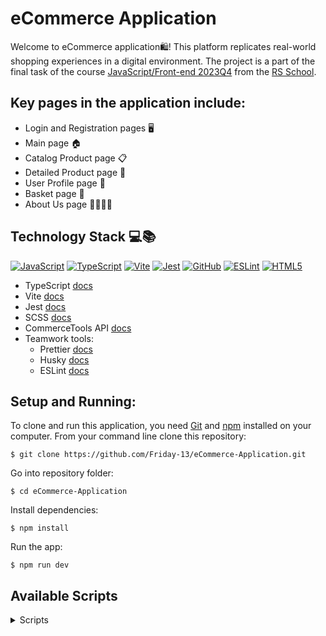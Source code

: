 # eCommerce Application

Welcome to eCommerce application🛍️! This platform replicates real-world shopping experiences in a digital environment.
The project is a part of the final task of the course [JavaScript/Front-end 2023Q4](https://rs.school/courses/javascript-mentoring-program) from the [RS School](https://rs.school/).

## Key pages in the application include:

* Login and Registration pages 🖥️
* Main page 🏠
* Catalog Product page 📋
* Detailed Product page 🔎
* User Profile page 👤
* Basket page 🛒
* About Us page 🙋‍♂️🙋‍♀️

## Technology Stack 💻📚

[![JavaScript](https://img.shields.io/badge/javascript-%23323330.svg?style=plastic&logo=javascript&logoColor=%23F7DF1E)](https://img.shields.io/badge/javascript-%23323330.svg?style=plastic&logo=javascript&logoColor=%23F7DF1E) [![TypeScript](https://img.shields.io/badge/typescript-%23007ACC.svg?style=plastic&logo=typescript&logoColor=white)](https://img.shields.io/badge/typescript-%23007ACC.svg?style=plastic&logo=typescript&logoColor=white) [![Vite](https://img.shields.io/badge/vite-%23646CFF.svg?style=plastic&logo=vite&logoColor=white)](https://img.shields.io/badge/vite-%23646CFF.svg?style=plastic&logo=vite&logoColor=white) [![Jest](https://img.shields.io/badge/-jest-%23C21325?style=plastic&logo=jest&logoColor=white)](https://img.shields.io/badge/-jest-%23C21325?style=plastic&logo=jest&logoColor=white) [![GitHub](https://img.shields.io/badge/github-%23121011.svg?style=plastic&logo=github&logoColor=white)](https://img.shields.io/badge/github-%23121011.svg?style=plastic&logo=github&logoColor=white) [![ESLint](https://img.shields.io/badge/ESLint-4B3263?style=plastic&logo=eslint&logoColor=white)](https://img.shields.io/badge/ESLint-4B3263?style=plastic&logo=eslint&logoColor=white) [![HTML5](https://img.shields.io/badge/html5-%23E34F26.svg?style=plastic&logo=html5&logoColor=white)](https://img.shields.io/badge/html5-%23E34F26.svg?style=plastic&logo=html5&logoColor=white) 

* TypeScript [docs](https://www.typescriptlang.org/docs/handbook/typescript-from-scratch.html)
* Vite [docs](https://main--vitejs.netlify.app/guide/)
* Jest [docs](https://jestjs.io/docs/getting-started)
* SCSS [docs](https://sass-lang.com/documentation/)
* CommerceTools API [docs](https://docs.commercetools.com/api/general-concepts)
* Teamwork tools:
    * Prettier [docs](https://prettier.io/docs/en/)
    * Husky [docs](https://typicode.github.io/husky/)
    * ESLint [docs](https://eslint.org/docs/latest/use/core-concepts)

## Setup and Running:

To clone and run this application, you need [Git](https://git-scm.com/) and [npm](https://www.npmjs.com/) installed on your computer. From your command line clone this repository:

```
$ git clone https://github.com/Friday-13/eCommerce-Application.git
```

Go into repository folder:

```
$ cd eCommerce-Application
```

Install dependencies:

```
$ npm install
```

Run the app:

```
$ npm run dev
```


## Available Scripts

<details><summary>Scripts</summary>

   * To start a local development server:
    
    npm run dev
        
   * To generate a distribution-ready version of the project in the dist directory:
    
    npm run build
    
   * To start a local web server that serves the built solution from the dist directory for previewing:
    
    npm run preview
    
   * To deploy the project at GitHub Pages:

    npm run build && npx gh-pages -d dist -b gh-pages
    
   * To run a JavaScript linter and catch potential issues early in the development process via ESLint:

    npm run lint:js
    
   * To fix linting issues in JavaScript and TypeScript files:
    
    npm run lint:js:fix
    
   * To ensure CSS and SCSS code maintains consistency across the stylesheets:

    npm run lint:css
    
   * To fix linting issues in CSS and SCSS codebase:

    npm run lint:css:fix
    
   * To ensure consistent code style and formatting across the project files via Prettier:

    npm run format
    
   * To run the test suite using Jest. Jest executes the project's test cases and provides the test results:

    npm run jest:test
    
   * To run Commitizen (cz) for creating structured and standardized commit messages:

    npm run commit
    
</details>
